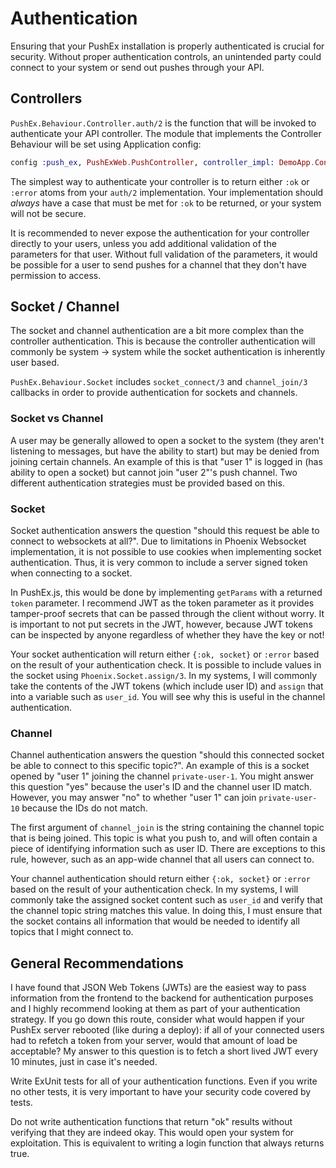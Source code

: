 # Authentication

Ensuring that your PushEx installation is properly authenticated is crucial for security. Without proper authentication controls, an unintended party could connect to your system or send out pushes through your API.

## Controllers

`PushEx.Behaviour.Controller.auth/2` is the function that will be invoked to authenticate your API controller. The module that implements the Controller Behaviour will be set using Application config:

```elixir
config :push_ex, PushExWeb.PushController, controller_impl: DemoApp.Controller
```

The simplest way to authenticate your controller is to return either `:ok` or `:error` atoms from your `auth/2` implementation. Your implementation should *always* have a case that must be met for `:ok` to be returned, or your system will not be secure.

It is recommended to never expose the authentication for your controller directly to your users, unless you add additional validation of the parameters for that user. Without full validation of the parameters, it would be possible for a user to send pushes for a channel that they don't have permission to access.

## Socket / Channel

The socket and channel authentication are a bit more complex than the controller authentication. This is because the controller authentication will commonly be system -> system while the socket authentication is inherently user based.

`PushEx.Behaviour.Socket` includes `socket_connect/3` and `channel_join/3` callbacks in order to provide authentication for sockets and channels.

### Socket vs Channel

A user may be generally allowed to open a socket to the system (they aren't listening to messages, but have the ability to start) but may be denied from joining certain channels. An example of this is that "user 1" is logged in (has ability to open a socket) but cannot join "user 2"'s push channel. Two different authentication strategies must be provided based on this.

### Socket

Socket authentication answers the question "should this request be able to connect to websockets at all?". Due to limitations in Phoenix Websocket implementation, it is not possible to use cookies when implementing socket authentication. Thus, it is very common to include a server signed token when connecting to a socket.

In PushEx.js, this would be done by implementing `getParams` with a returned `token` parameter. I recommend JWT as the token parameter as it provides tamper-proof secrets that can be passed through the client without worry. It is important to not put secrets in the JWT, however, because JWT tokens can be inspected by anyone regardless of whether they have the key or not!

Your socket authentication will return either `{:ok, socket}` or `:error` based on the result of your authentication check. It is possible to include values in the socket using `Phoenix.Socket.assign/3`. In my systems, I will commonly take the contents of the JWT tokens (which include user ID) and `assign` that into a variable such as `user_id`. You will see why this is useful in the channel authentication.

### Channel

Channel authentication answers the question "should this connected socket be able to connect to this specific topic?". An example of this is a socket opened by "user 1" joining the channel `private-user-1`. You might answer this question "yes" because the user's ID and the channel user ID match. However, you may answer "no" to whether "user 1" can join `private-user-10` because the IDs do not match.

The first argument of `channel_join` is the string containing the channel topic that is being joined. This topic is what you push to, and will often contain a piece of identifying information such as user ID. There are exceptions to this rule, however, such as an app-wide channel that all users can connect to.

Your channel authentication should return either `{:ok, socket}` or `:error` based on the result of your authentication check. In my systems, I will commonly take the assigned socket content such as `user_id` and verify that the channel topic string matches this value. In doing this, I must ensure that the socket contains all information that would be needed to identify all topics that I might connect to.

## General Recommendations

I have found that JSON Web Tokens (JWTs) are the easiest way to pass information from the frontend to the backend for authentication purposes and I highly recommend looking at them as part of your authentication strategy. If you go down this route, consider what would happen if your PushEx server rebooted (like during a deploy): if all of your connected users had to refetch a token from your server, would that amount of load be acceptable? My answer to this question is to fetch a short lived JWT every 10 minutes, just in case it's needed.

Write ExUnit tests for all of your authentication functions. Even if you write no other tests, it is very important to have your security code covered by tests.

Do not write authentication functions that return "ok" results without verifying that they are indeed okay. This would open your system for exploitation. This is equivalent to writing a login function that always returns true.
